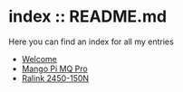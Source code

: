 # index :: README.md
Here you can find an index for all my entries
- [Welcome](entries/welcome.md)
- [Mango Pi MQ Pro](entries/mangopimqpro.md)
- [Ralink 2450-150N](entries/ralink2450-150n.md)
